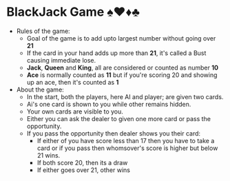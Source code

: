 # BlackJack Game ♠️♥️♦️♣️
- Rules of the game:
    - Goal of the game is to add upto largest number without going over **21**
    - If the card in your hand adds up more than **21**, it's called a Bust causing immediate lose.
    - **Jack**, **Queen** and **King**, all are considered or counted as number **10**
    - **Ace** is normally counted as **11** but if you're scoring 20 and showing up an ace, then it's counted as **1**
- About the game:
    - In the start, both the players, here AI and player; are given two cards.
    - Ai's one card is shown to you while other remains hidden.
    - Your own cards are visible to you.
    - Either you can ask the dealer to given one more card or pass the opportunity.
    - If you pass the opportunity then dealer shows you their card:
        - If either of you have score less than 17 then you have to take a card or if you pass then whomsover's score is higher but below 21 wins.
        - If both score 20, then its a draw
        - If either goes over 21, other wins